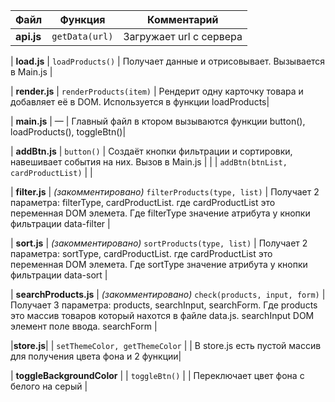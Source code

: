| Файл                        | Функция                                | Комментарий                                                                 |
|-----------------------------|-----------------------------------------|------------------------------------------------------------------------------|
| **api.js**                  | `getData(url)`                          | Загружает url с сервера |

| **load.js**                 | `loadProducts()`                        | Получает данные и отрисовывает. Вызывается в Main.js                         |

| **render.js**               | `renderProducts(item)`                  | Рендерит одну карточку товара и добавляет её в DOM. Используется в функции loadProducts|

| **main.js**                 | —                                       | Главный файл в ктором вызываются функции  button(), loadProducts(), toggleBtn()|

| **addBtn.js**               | `button()`                              | Создаёт кнопки фильтрации и сортировки, навешивает события на них. Вызов в Main.js     |
|                             | `addBtn(btnList, cardProductList)`      |        |

| **filter.js**              | *(закомментировано)* `filterProducts(type, list)` | Получает 2 параметра: filterType, cardProductList. где cardProductList это переменная DOM элемета. Где filterType значение атрибута у кнопки фильтрации data-filter | 

| **sort.js**                | *(закомментировано)* `sortProducts(type, list)`  | Получает 2 параметра:  sortType, cardProductList. где cardProductList это переменная DOM элемета.  Где sortType значение атрибута у кнопки фильтрации data-sort |

| **searchProducts.js**      | *(закомментировано)* `check(products, input, form)` | Получает 3 параметра: products, searchInput, searchForm. Где products это массив товаров который нахотся в файле data.js. searchInput DOM элемент поле ввода. searchForm                   |

|**store.js**|               | `setThemeColor, getThemeColor` |         | В store.js есть пустой массив для получения цвета фона и 2 функции|

| **toggleBackgroundColor** | | `toggleBtn()` |  | Переключает цвет фона с белого на серый |

